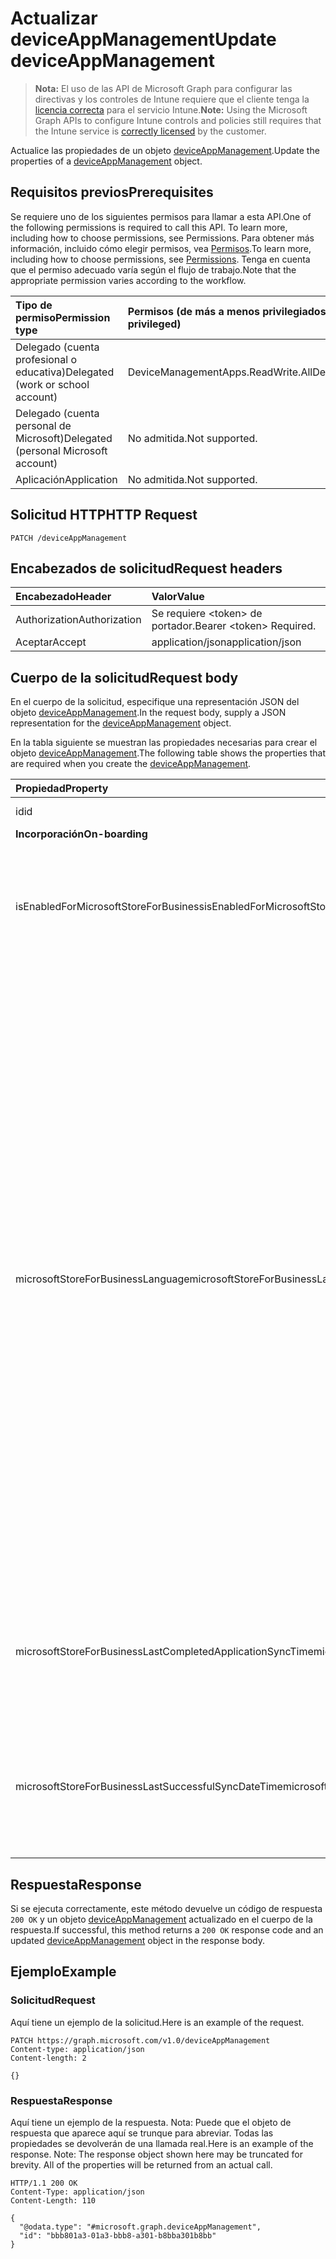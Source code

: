# <a name="update-deviceappmanagement"></a><span data-ttu-id="a3826-101">Actualizar deviceAppManagement</span><span class="sxs-lookup"><span data-stu-id="a3826-101">Update deviceAppManagement</span></span>

> <span data-ttu-id="a3826-102">**Nota:** El uso de las API de Microsoft Graph para configurar las directivas y los controles de Intune requiere que el cliente tenga la [licencia correcta](https://go.microsoft.com/fwlink/?linkid=839381) para el servicio Intune.</span><span class="sxs-lookup"><span data-stu-id="a3826-102">**Note:** Using the Microsoft Graph APIs to configure Intune controls and policies still requires that the Intune service is [correctly licensed](https://go.microsoft.com/fwlink/?linkid=839381) by the customer.</span></span>

<span data-ttu-id="a3826-103">Actualice las propiedades de un objeto [deviceAppManagement](../resources/intune_shared_deviceappmanagement.md).</span><span class="sxs-lookup"><span data-stu-id="a3826-103">Update the properties of a [deviceAppManagement](../resources/intune_shared_deviceappmanagement.md) object.</span></span>
## <a name="prerequisites"></a><span data-ttu-id="a3826-104">Requisitos previos</span><span class="sxs-lookup"><span data-stu-id="a3826-104">Prerequisites</span></span>
<span data-ttu-id="a3826-105">Se requiere uno de los siguientes permisos para llamar a esta API.</span><span class="sxs-lookup"><span data-stu-id="a3826-105">One of the following permissions is required to call this API. To learn more, including how to choose permissions, see Permissions.</span></span> <span data-ttu-id="a3826-106">Para obtener más información, incluido cómo elegir permisos, vea [Permisos](../../../concepts/permissions_reference.md).</span><span class="sxs-lookup"><span data-stu-id="a3826-106">To learn more, including how to choose permissions, see [Permissions](../../../concepts/permissions_reference.md).</span></span>  <span data-ttu-id="a3826-107">Tenga en cuenta que el permiso adecuado varía según el flujo de trabajo.</span><span class="sxs-lookup"><span data-stu-id="a3826-107">Note that the appropriate permission varies according to the workflow.</span></span>

|<span data-ttu-id="a3826-108">Tipo de permiso</span><span class="sxs-lookup"><span data-stu-id="a3826-108">Permission type</span></span>|<span data-ttu-id="a3826-109">Permisos (de más a menos privilegiados)</span><span class="sxs-lookup"><span data-stu-id="a3826-109">Permissions (from most to least privileged)</span></span>|
|:---|:---|
|<span data-ttu-id="a3826-110">Delegado (cuenta profesional o educativa)</span><span class="sxs-lookup"><span data-stu-id="a3826-110">Delegated (work or school account)</span></span>|<span data-ttu-id="a3826-111">DeviceManagementApps.ReadWrite.All</span><span class="sxs-lookup"><span data-stu-id="a3826-111">DeviceManagementApps.ReadWrite.All</span></span>|
|<span data-ttu-id="a3826-112">Delegado (cuenta personal de Microsoft)</span><span class="sxs-lookup"><span data-stu-id="a3826-112">Delegated (personal Microsoft account)</span></span>|<span data-ttu-id="a3826-113">No admitida.</span><span class="sxs-lookup"><span data-stu-id="a3826-113">Not supported.</span></span>|
|<span data-ttu-id="a3826-114">Aplicación</span><span class="sxs-lookup"><span data-stu-id="a3826-114">Application</span></span>|<span data-ttu-id="a3826-115">No admitida.</span><span class="sxs-lookup"><span data-stu-id="a3826-115">Not supported.</span></span>|

## <a name="http-request"></a><span data-ttu-id="a3826-116">Solicitud HTTP</span><span class="sxs-lookup"><span data-stu-id="a3826-116">HTTP Request</span></span>
<!-- {
  "blockType": "ignored"
}
-->
``` http
PATCH /deviceAppManagement
```

## <a name="request-headers"></a><span data-ttu-id="a3826-117">Encabezados de solicitud</span><span class="sxs-lookup"><span data-stu-id="a3826-117">Request headers</span></span>
|<span data-ttu-id="a3826-118">Encabezado</span><span class="sxs-lookup"><span data-stu-id="a3826-118">Header</span></span>|<span data-ttu-id="a3826-119">Valor</span><span class="sxs-lookup"><span data-stu-id="a3826-119">Value</span></span>|
|:---|:---|
|<span data-ttu-id="a3826-120">Authorization</span><span class="sxs-lookup"><span data-stu-id="a3826-120">Authorization</span></span>|<span data-ttu-id="a3826-121">Se requiere &lt;token&gt; de portador.</span><span class="sxs-lookup"><span data-stu-id="a3826-121">Bearer &lt;token&gt; Required.</span></span>|
|<span data-ttu-id="a3826-122">Aceptar</span><span class="sxs-lookup"><span data-stu-id="a3826-122">Accept</span></span>|<span data-ttu-id="a3826-123">application/json</span><span class="sxs-lookup"><span data-stu-id="a3826-123">application/json</span></span>|

## <a name="request-body"></a><span data-ttu-id="a3826-124">Cuerpo de la solicitud</span><span class="sxs-lookup"><span data-stu-id="a3826-124">Request body</span></span>
<span data-ttu-id="a3826-125">En el cuerpo de la solicitud, especifique una representación JSON del objeto [deviceAppManagement](../resources/intune_shared_deviceappmanagement.md).</span><span class="sxs-lookup"><span data-stu-id="a3826-125">In the request body, supply a JSON representation for the [deviceAppManagement](../resources/intune_shared_deviceappmanagement.md) object.</span></span>

<span data-ttu-id="a3826-126">En la tabla siguiente se muestran las propiedades necesarias para crear el objeto [deviceAppManagement](../resources/intune_shared_deviceappmanagement.md).</span><span class="sxs-lookup"><span data-stu-id="a3826-126">The following table shows the properties that are required when you create the [deviceAppManagement](../resources/intune_shared_deviceappmanagement.md).</span></span>

|<span data-ttu-id="a3826-127">Propiedad</span><span class="sxs-lookup"><span data-stu-id="a3826-127">Property</span></span>|<span data-ttu-id="a3826-128">Tipo</span><span class="sxs-lookup"><span data-stu-id="a3826-128">Type</span></span>|<span data-ttu-id="a3826-129">Descripción</span><span class="sxs-lookup"><span data-stu-id="a3826-129">Description</span></span>|
|:---|:---|:---|
|<span data-ttu-id="a3826-130">id</span><span class="sxs-lookup"><span data-stu-id="a3826-130">id</span></span>|<span data-ttu-id="a3826-131">Cadena</span><span class="sxs-lookup"><span data-stu-id="a3826-131">String</span></span>|<span data-ttu-id="a3826-132">Clave de la entidad.</span><span class="sxs-lookup"><span data-stu-id="a3826-132">Key of the entity.</span></span>|
|<span data-ttu-id="a3826-133">**Incorporación**</span><span class="sxs-lookup"><span data-stu-id="a3826-133">**On-boarding**</span></span>|
|<span data-ttu-id="a3826-134">isEnabledForMicrosoftStoreForBusiness</span><span class="sxs-lookup"><span data-stu-id="a3826-134">isEnabledForMicrosoftStoreForBusiness</span></span>|<span data-ttu-id="a3826-135">Booleano</span><span class="sxs-lookup"><span data-stu-id="a3826-135">Boolean</span></span>|<span data-ttu-id="a3826-136">Indica si la cuenta está habilitada para la sincronización de aplicaciones de Microsoft Store para Empresas.</span><span class="sxs-lookup"><span data-stu-id="a3826-136">Whether the account is enabled for syncing applications from the Microsoft Store for Business.</span></span>|
|<span data-ttu-id="a3826-137">microsoftStoreForBusinessLanguage</span><span class="sxs-lookup"><span data-stu-id="a3826-137">microsoftStoreForBusinessLanguage</span></span>|<span data-ttu-id="a3826-138">Cadena</span><span class="sxs-lookup"><span data-stu-id="a3826-138">String</span></span>|<span data-ttu-id="a3826-139">Información local que se usa para sincronizar las aplicaciones de Microsoft Store para Empresas.</span><span class="sxs-lookup"><span data-stu-id="a3826-139">The locale information used to sync applications from the Microsoft Store for Business.</span></span> <span data-ttu-id="a3826-140">Referencias culturales que son específicas de un país o región.</span><span class="sxs-lookup"><span data-stu-id="a3826-140">Cultures that are specific to a country/region.</span></span> <span data-ttu-id="a3826-141">Los nombres de dichas referencias culturales siguen RFC 4646 (Windows Vista y versiones posteriores).</span><span class="sxs-lookup"><span data-stu-id="a3826-141">The names of these cultures follow RFC 4646 (Windows Vista and later).</span></span> <span data-ttu-id="a3826-142">El formato es <languagecode2>-<country/regioncode2>, donde <languagecode2> es un código de dos letras en minúsculas proveniente de ISO 639-1 y <country/regioncode2> es un código de dos letras en mayúsculas derivado de ISO 3166.</span><span class="sxs-lookup"><span data-stu-id="a3826-142">The format is <languagecode2>-<country/regioncode2>, where <languagecode2> is a lowercase two-letter code derived from ISO 639-1 and <country/regioncode2> is an uppercase two-letter code derived from ISO 3166.</span></span> <span data-ttu-id="a3826-143">Por ejemplo, en-US para inglés (Estados Unidos) es una referencia cultural específica.</span><span class="sxs-lookup"><span data-stu-id="a3826-143">For example, en-US for English (United States) is a specific culture.</span></span>|
|<span data-ttu-id="a3826-144">microsoftStoreForBusinessLastCompletedApplicationSyncTime</span><span class="sxs-lookup"><span data-stu-id="a3826-144">microsoftStoreForBusinessLastCompletedApplicationSyncTime</span></span>|<span data-ttu-id="a3826-145">DateTimeOffset</span><span class="sxs-lookup"><span data-stu-id="a3826-145">DateTimeOffset</span></span>|<span data-ttu-id="a3826-146">La última vez que se completó una sincronización de aplicaciones desde Microsoft Store para Empresas.</span><span class="sxs-lookup"><span data-stu-id="a3826-146">The last time an application sync from the Microsoft Store for Business was completed.</span></span>|
|<span data-ttu-id="a3826-147">microsoftStoreForBusinessLastSuccessfulSyncDateTime</span><span class="sxs-lookup"><span data-stu-id="a3826-147">microsoftStoreForBusinessLastSuccessfulSyncDateTime</span></span>|<span data-ttu-id="a3826-148">DateTimeOffset</span><span class="sxs-lookup"><span data-stu-id="a3826-148">DateTimeOffset</span></span>|<span data-ttu-id="a3826-149">Última vez que se sincronizaron correctamente las aplicaciones de Microsoft Store para Empresas en la cuenta.</span><span class="sxs-lookup"><span data-stu-id="a3826-149">The last time the apps from the Microsoft Store for Business were synced successfully for the account.</span></span>|

## <a name="response"></a><span data-ttu-id="a3826-150">Respuesta</span><span class="sxs-lookup"><span data-stu-id="a3826-150">Response</span></span>
<span data-ttu-id="a3826-151">Si se ejecuta correctamente, este método devuelve un código de respuesta `200 OK` y un objeto [deviceAppManagement](../resources/intune_shared_deviceappmanagement.md) actualizado en el cuerpo de la respuesta.</span><span class="sxs-lookup"><span data-stu-id="a3826-151">If successful, this method returns a `200 OK` response code and an updated [deviceAppManagement](../resources/intune_shared_deviceappmanagement.md) object in the response body.</span></span>

## <a name="example"></a><span data-ttu-id="a3826-152">Ejemplo</span><span class="sxs-lookup"><span data-stu-id="a3826-152">Example</span></span>
### <a name="request"></a><span data-ttu-id="a3826-153">Solicitud</span><span class="sxs-lookup"><span data-stu-id="a3826-153">Request</span></span>
<span data-ttu-id="a3826-154">Aquí tiene un ejemplo de la solicitud.</span><span class="sxs-lookup"><span data-stu-id="a3826-154">Here is an example of the request.</span></span>
``` http
PATCH https://graph.microsoft.com/v1.0/deviceAppManagement
Content-type: application/json
Content-length: 2

{}
```

### <a name="response"></a><span data-ttu-id="a3826-155">Respuesta</span><span class="sxs-lookup"><span data-stu-id="a3826-155">Response</span></span>
<span data-ttu-id="a3826-p103">Aquí tiene un ejemplo de la respuesta. Nota: Puede que el objeto de respuesta que aparece aquí se trunque para abreviar. Todas las propiedades se devolverán de una llamada real.</span><span class="sxs-lookup"><span data-stu-id="a3826-p103">Here is an example of the response. Note: The response object shown here may be truncated for brevity. All of the properties will be returned from an actual call.</span></span>
``` http
HTTP/1.1 200 OK
Content-Type: application/json
Content-Length: 110

{
  "@odata.type": "#microsoft.graph.deviceAppManagement",
  "id": "bbb801a3-01a3-bbb8-a301-b8bba301b8bb"
}
```



